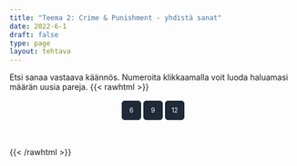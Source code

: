 ```yaml
---
title: "Teema 2: Crime & Punishment - yhdistä sanat"
date: 2022-6-1
draft: false
type: page
layout: tehtava
---
```

Etsi sanaa vastaava käännös. Numeroita klikkaamalla voit luoda haluamasi määrän uusia pareja.
{{< rawhtml >}}
<div id="nappulat">
    <button id="kuusi">
    6
    </button>
    <button id="yhdeksän">
    9
    </button>
    <button id="kakstoista">
    12
    </button>
    </div>
<div id="tehtava">
 <div><ul id="terms"> </ul></div>
 <div><ul id="defs"> </ul></div>

</div>


<script> 
 
 //Execute a JavaScript immediately after a page has been loaded
window.onload = function() {

  //Data for terms and definitions. This can be stored in a separate .js file, in a JSON file or here in the main file
  var data = {
    terms: [{
     isndex: 1, text: 'rikoskumppani'
}, { index: 2, text: 'tuhopoltto'
}, { index: 3, text: 'pahoinpitely'
}, { index: 4, text: 'kiristys'
}, { index: 5, text: 'murtovarkaus'
}, { index: 6, text: 'murtovaras'
}, { index: 7, text: 'murtovarkaus'
}, { index: 8, text: 'tehdä rikos'
}, { index: 9, text: 'väärennös'
}, { index: 10, text: 'rikos'
}, { index: 11, text: 'syyllinen, syypää'
}, { index: 12, text: 'rattijuoppo'
}, { index: 13, text: 'rattijuopumus, päihtyneenä ajaminen'
}, { index: 14, text: 'kavallus'
}, { index: 15, text: 'kiristys'
}, { index: 16, text: 'väärentää'
}, { index: 17, text: 'väärennös'
}, { index: 18, text: 'petos'
}, { index: 19, text: 'syyllinen (adj.)'
}, { index: 20, text: 'ryöstö, keikka (erityisesti pankkiin tai taidemuseoon)'
}, { index: 21, text: 'kaappaus'
}, { index: 22, text: 'murha'
}, { index: 23, text: 'nuorisorikollinen'
}, { index: 24, text: 'tappo'
}, { index: 25, text: 'pahoinpitely'
}, { index: 26, text: 'murha'
}, { index: 27, text: 'rike, rikkomus'
}, { index: 28, text: 'rikoksentekijä'
}, { index: 29, text: 'taskuvaras'
}, { index: 30, text: 'raiskaaja'
}, { index: 31, text: 'rikoksenuusija'
}, { index: 32, text: 'ryöstö'
}, { index: 33, text: 'seksuaalirikollinen'
}, { index: 34, text: 'myymälävarkaus'
}, { index: 35, text: 'ylinopeuden ajaminen'
}, { index: 36, text: 'salakuljettaa'
}, { index: 37, text: 'varkaus'
}, { index: 38, text: 'varas'
}, { index: 39, text: 'petos'
}, { index: 40, text: 'vapauttaa, antaa vapauttava tuomio'
}, { index: 41, text: 'vedota, vetoomus'
}, { index: 42, text: 'pidättää, vangita'
}, { index: 43, text: 'takuu'
}, { index: 44, text: 'kuolemanrangaistus'
}, { index: 45, text: 'syyte, nostaa syyte'
}, { index: 46, text: 'yhdyskuntapalvelu'
}, { index: 47, text: 'tuomita, todeta syylliseksi; vanki'
}, { index: 48, text: 'tuomio (syylliseksi tuomitseminen)'
}, { index: 49, text: 'oikeusjuttu'
}, { index: 50, text: 'syyttäjä'
}, { index: 51, text: 'puolustus'
}, { index: 52, text: 'vastaaja, syytetty'
}, { index: 53, text: 'kuolemanrangaistus'
}, { index: 54, text: 'syyttää, nostaa syyte'
}, { index: 55, text: 'sakko, sakkorangaistus'
}, { index: 56, text: 'vankeus'
}, { index: 57, text: 'vanki'
}, { index: 58, text: 'vankila (puhekielinen)'
}, { index: 59, text: 'tuomari'
}, { index: 60, text: 'valamiehistö'
}, { index: 61, text: 'asianajaja'
}, { index: 62, text: 'armahdus, armahtaa'
}, { index: 63, text: 'ehdonalainen'
}, { index: 64, text: 'kantaja'
}, { index: 65, text: 'syyttää, nostaa syyte'
}, { index: 66, text: 'vankila'
}, { index: 67, text: 'ehdollinen tuomio'
}, { index: 68, text: 'syyttäjä'
}, { index: 69, text: 'lähestymiskielto'
}, { index: 70, text: 'tuomio; tuomita, langettaa tuomio'
}, { index: 71, text: 'haastaa oikeuteen'
}, { index: 72, text: 'todistajanlausunto'
}, { index: 73, text: 'ehdollinen tuomio'
}, { index: 74, text: 'todistaa (oikeudessa)'
}, { index: 75, text: 'todistajanlausunto'
}, { index: 76, text: 'rikesakko, sakko'
}, { index: 77, text: 'oikeudenkäynti'
}, { index: 78, text: 'tuomio (juryn päätös)'
}, { index: 79, text: 'todistaa; nähdä rikos'

}
    ],
    definitions: [{
        index: 1, text: 'accomplice'
}, { index: 2, text: 'arson'
}, { index: 3, text: 'assault'
}, { index: 4, text: 'blackmail'
}, { index: 5, text: 'breaking and entering'
}, { index: 6, text: 'burglar'
}, { index: 7, text: 'burglary'
}, { index: 8, text: 'commit a crime'
}, { index: 9, text: 'counterfeit'
}, { index: 10, text: 'crime'
}, { index: 11, text: 'culprit'
}, { index: 12, text: 'drunk driver'
}, { index: 13, text: 'DUI (driving under the influence)'
}, { index: 14, text: 'embezzlement'
}, { index: 15, text: 'extortion'
}, { index: 16, text: 'forge'
}, { index: 17, text: 'forgery'
}, { index: 18, text: 'fraud'
}, { index: 19, text: 'guilty'
}, { index: 20, text: 'heist'
}, { index: 21, text: 'hijacking'
}, { index: 22, text: 'homicide'
}, { index: 23, text: 'juvenile delinquent'
}, { index: 24, text: 'manslaughter'
}, { index: 25, text: 'mugging'
}, { index: 26, text: 'murder'
}, { index: 27, text: 'offence'
}, { index: 28, text: 'perpetrator, perp'
}, { index: 29, text: 'pickpocket'
}, { index: 30, text: 'rapist'
}, { index: 31, text: 'repeat offender'
}, { index: 32, text: 'robbery'
}, { index: 33, text: 'sexual offender'
}, { index: 34, text: 'shoplifting'
}, { index: 35, text: 'speeding'
}, { index: 36, text: 'smuggle'
}, { index: 37, text: 'theft'
}, { index: 38, text: 'thief'
}, { index: 39, text: 'treason'
}, { index: 40, text: 'acquit'
}, { index: 41, text: 'appeal'
}, { index: 42, text: 'arrest'
}, { index: 43, text: 'bail'
}, { index: 44, text: 'capital punishment'
}, { index: 45, text: 'charge'
}, { index: 46, text: 'community service'
}, { index: 47, text: 'convict'
}, { index: 48, text: 'conviction'
}, { index: 49, text: 'court case'
}, { index: 50, text: 'DA (district attorney)'
}, { index: 51, text: 'defence'
}, { index: 52, text: 'defendant'
}, { index: 53, text: 'death penalty'
}, { index: 54, text: 'file a lawsuit'
}, { index: 55, text: 'fine'
}, { index: 56, text: 'imprisonment'
}, { index: 57, text: 'inmate'
}, { index: 58, text: 'jail'
}, { index: 59, text: 'judge'
}, { index: 60, text: 'jury'
}, { index: 61, text: 'lawyer'
}, { index: 62, text: 'pardon'
}, { index: 63, text: 'parole'
}, { index: 64, text: 'plaintiff'
}, { index: 65, text: 'press charges'
}, { index: 66, text: 'prison'
}, { index: 67, text: 'probation'
}, { index: 68, text: 'prosecutor'
}, { index: 69, text: 'restraining order'
}, { index: 70, text: 'sentence'
}, { index: 71, text: 'sue'
}, { index: 72, text: 'statement'
}, { index: 73, text: 'suspended sentence'
}, { index: 74, text: 'testify'
}, { index: 75, text: 'testimony'
}, { index: 76, text: 'ticket'
}, { index: 77, text: 'trial'
}, { index: 78, text: 'verdict'
}, { index: 79, text: 'witness'
      },

    ],
    //this creates matches for indexes. This is a sort of an Answer Sheet
    pairs: {
      1: 1,
      2: 2,
      3: 3,
      4: 4,
      5: 5,
      6: 6,
      7: 7,
      8: 8,
      9: 9,
      10: 10,
      11: 11,
      12: 12,
      13: 13,
      14: 14,
      15: 15,
      16: 16,
      17: 17,
      18: 18,
      19: 19,
      20: 20,
      21: 21,
      22: 22,
      23: 23,
      24: 24,
      25: 25,
      26: 26,
      27: 27,
      28: 28,
      29: 29,
      30: 30,
      31: 31,
      32: 32,
      33: 33,
      34: 34,
      35: 35,
      36: 36,
      37: 37,
      38: 38,
      39: 39,
      40: 40,
      41: 41,
      42: 42,
      43: 43,
      44: 44,
      45: 45,
      46: 46,
      47: 47,
      48: 48,
      49: 49,
      50: 50,
      51: 51,
      52: 52,
      53: 53,
      54: 54,
      55: 55,
      56: 56,
      57: 57,
      58: 58,
      59: 59,
      60: 60,
      61: 61,
      62: 62,
      63: 63,
      64: 64,
      65: 65,
      66: 66,
      67: 67,
      68: 68,
      69: 69,
      70: 70,
      71: 71,
      72: 72,
      73: 73,
      74: 74,
      75: 75,
      76: 76,
      77: 77,
      78: 78,
      79: 79,
    }
  };
    
for (var a=[],i=0;i<12;++i) a[i]=i;

function shufflee(array) {
  var tmp, current, top = array.length;
  if(top) while(--top) {
    current = Math.floor(Math.random() * (top + 1));
    tmp = array[current];
    array[current] = array[top];
    array[top] = tmp;
  }
  return array;
}

a = shufflee(a);
  

  var selectedTerm = null, //to make sure none is selected onload
    selectedDef = null,
    termsContainer = document.querySelector("#terms"), //list of terms
    defsContainer = document.querySelector("#defs"); //list of definitions

  //This function takes two arguments, that is one term and one def to compare if they match. It returns True or False after compairing values of the "pairs" object property.     
  function isMatch(termIndex, defIndex) {
    return data.pairs[termIndex] === defIndex;
  }

  //This function adds HTML elements and content to the specified container (UL).
  function createListHTML(list, container) {
    container.innerHTML = ""; //first, clean up any existing LI elements
    for (var i = 0; i < 12; i++) {
      container.innerHTML = container.innerHTML + "<li data-index='" + list[i]["index"] + "'>" + "<span>" + list[i]["text"] + "</span>" + "</li>";

    }
  }

function addCSS(css){
  var elem=document.createElement('style');
  if(elem.styleSheet && !elem.sheet)elem.styleSheet.cssText=css;
  else elem.appendChild(document.createTextNode(css));
  document.getElementsByTagName('head')[0].appendChild(elem); 
}

  createListHTML(data.terms, termsContainer);
  createListHTML(data.definitions, defsContainer);

  //listen for a "click" event on a list of Terms and store the clicked object in the target object
  termsContainer.addEventListener("click", function(e) {
    var target = e.target.parentNode;
    if (target.className === "score")
      return;
    var termIndex = Number(target.getAttribute("data-index"));
    //the condition is that only one LI can be selected
    if (selectedTerm !== null && selectedTerm !== termIndex) {
      termsContainer.querySelector("li[data-index='" + selectedTerm + "']").removeAttribute("data-selected");
    }

    //deletion of the decoration
    if (target.hasAttribute("data-selected")) {
      target.removeAttribute("data-selected");
      selectedTerm = null;
    }
    //selecting on click	
    else {
      target.setAttribute("data-selected", true);
      selectedTerm = termIndex;
    }

    if (selectedTerm !== null && selectedDef !== null) {
      var term = document.querySelector("#terms [data-index='" + selectedTerm + "']");
      var def = document.querySelector("#defs [data-index='" + selectedDef + "']");
      if (isMatch(selectedTerm, selectedDef)) {
				term.className = "score";
        def.className = "score";
  			numero++;
   			term.style.order = (numero);
   			def.style.order = (numero);
            }
      selectedTerm = null;
      selectedDef = null;
      term.removeAttribute("data-selected");
      def.removeAttribute("data-selected");
			    }
  })

  defsContainer.addEventListener("click", function(e) {
    var target = e.target.parentNode;
    if (target.className === "score")
      return;
    var defIndex = Number(target.getAttribute("data-index"));
    var defText = Number(target.getAttribute("data-index"))

    if (selectedDef !== null && selectedDef !== defIndex) {
      defsContainer.querySelector("li[data-index='" + selectedDef + "']").removeAttribute("data-selected");
    }

    if (target.hasAttribute("data-selected"))
      target.removeAttribute("data-selected");
    else
      target.setAttribute("data-selected", true);
    selectedDef = Number(target.getAttribute("data-index"));
    if (selectedTerm !== null && selectedDef !== null) {
      //var term = document.querySelector("#terms [data-index='"+selectedTerm+"']");
      var term = termsContainer.querySelector("[data-index='" + selectedTerm + "']");
      //var def = document.querySelector("#defs [data-index='"+selectedDef+"']");
      var def = defsContainer.querySelector("[data-index='" + selectedDef + "']");
      if (isMatch(selectedTerm, selectedDef)) {
				term.className = "score";
        def.className = "score";
  			numero++;
   			term.style.order = (numero);
   			def.style.order = (numero);
       }
      
      selectedTerm = null; //poista napautusten valinta
      selectedDef = null; //poista napautusten valinta
      term.removeAttribute("data-selected");
      def.removeAttribute("data-selected");
    }
  })

  function shuffle() {
    randomSort(data.terms)
    randomSort(data.definitions)
    createListHTML(data.terms, termsContainer)
    createListHTML(data.definitions, defsContainer)
    addCSS("div#tehtava li[data-index]{display: none;}")
    addCSS("div#tehtava li[data-index='" + a[0] + "']{display: block;}")
		addCSS("div#tehtava li[data-index='" + a[1] + "']{display: block;}")
    addCSS("div#tehtava li[data-index='" + a[2] + "']{display: block;}")
    addCSS("div#tehtava li[data-index='" + a[3] + "']{display: block;}")
    addCSS("div#tehtava li[data-index='" + a[4] + "']{display: block;}")
    addCSS("div#tehtava li[data-index='" + a[5] + "']{display: block;}")
  }
  
    function shuffle9() {
    randomSort(data.terms)
    randomSort(data.definitions)
    createListHTML(data.terms, termsContainer)
    createListHTML(data.definitions, defsContainer)
		addCSS("div#tehtava li[data-index]{display: none;}")
    addCSS("div#tehtava li[data-index='" + a[0] + "']{display: block;}")
		addCSS("div#tehtava li[data-index='" + a[1] + "']{display: block;}")
    addCSS("div#tehtava li[data-index='" + a[2] + "']{display: block;}")
    addCSS("div#tehtava li[data-index='" + a[3] + "']{display: block;}")
    addCSS("div#tehtava li[data-index='" + a[4] + "']{display: block;}")
    addCSS("div#tehtava li[data-index='" + a[5] + "']{display: block;}")
    addCSS("div#tehtava li[data-index='" + a[6] + "']{display: block;}")
    addCSS("div#tehtava li[data-index='" + a[7] + "']{display: block;}")
    addCSS("div#tehtava li[data-index='" + a[8] + "']{display: block;}")
  }
  
      function shuffle12() {
    randomSort(data.terms)
    randomSort(data.definitions)
    createListHTML(data.terms, termsContainer)
    createListHTML(data.definitions, defsContainer)
addCSS("div#tehtava li[data-index]{display: none;}")
    addCSS("div#tehtava li[data-index='" + a[0] + "']{display: block;}")
		addCSS("div#tehtava li[data-index='" + a[1] + "']{display: block;}")
    addCSS("div#tehtava li[data-index='" + a[2] + "']{display: block;}")
    addCSS("div#tehtava li[data-index='" + a[3] + "']{display: block;}")
    addCSS("div#tehtava li[data-index='" + a[4] + "']{display: block;}")
    addCSS("div#tehtava li[data-index='" + a[5] + "']{display: block;}")
    addCSS("div#tehtava li[data-index='" + a[6] + "']{display: block;}")
    addCSS("div#tehtava li[data-index='" + a[7] + "']{display: block;}")
    addCSS("div#tehtava li[data-index='" + a[8] + "']{display: block;}")
    addCSS("div#tehtava li[data-index='" + a[9] + "']{display: block;}")
		addCSS("div#tehtava li[data-index='" + a[10] + "']{display: block;}")
    addCSS("div#tehtava li[data-index='" + a[11] + "']{display: block;}")
    addCSS("div#tehtava li[data-index='" + a[12] + "']{display: block;}")
  }
  
  
  function randomSort(array) {
    var currentIndex = array.length,
      temporaryValue, randomIndex;

    // While there remain elements to shuffle...

    while (currentIndex !== 0) {

      // Pick a remaining element...
      randomIndex = Math.floor(Math.random() * currentIndex);
      currentIndex -= 1;

      // And swap it with the current element. SWAP
      temporaryValue = array[currentIndex];
      array[currentIndex] = array[randomIndex];
      array[randomIndex] = temporaryValue;
    }

    return array;
  }

  shuffle(); 
  
  document.getElementById("kuusi").addEventListener("click", function() {
        shuffle();
        a = shufflee(a);
      }   
       )
  document.getElementById("yhdeksän").addEventListener("click", function() {
        shuffle9();
        a = shufflee(a);
      }   
       )
  document.getElementById("kakstoista").addEventListener("click", function() {
        shuffle12();
        a = shufflee(a);
      }   
       )
       
  }

var numero = 0;

</script>

<style>

div#tehtava {
  overflow: hidden;
}

div#tehtava ul {
  list-style: none;
  font-size: 0.75em;
}

div#tehtava ul#terms {
  display: flex;
  flex-direction: column;
}

div#tehtava ul#defs {
  display: flex;
  flex-direction: column;
}

div#tehtava ul#terms li {
  background: #1F2937;
  color: #ffffff;
}

div#tehtava ul#defs li {
  color: #000000
}

div#tehtava li {
  float: left;
  height: 4em;
  margin: 10px;
  background: white;
  text-align: center;
  cursor: pointer;
  transition: all .2s ease-out;
  border-radius: 0;
  -webkit-box-shadow: 0 5px 10px 2px rgba(0, 0, 0, 1);
  box-shadow: 0 3px 5px 1px #000;
}

div#tehtava li:hover {
  transform: scale(1.05, 1.05);
  -webkit-box-shadow: 0 2px 10px 0 rgba(0, 0, 0, 1);
  box-shadow: 0 2px 10px 0 rgba(0, 0, 0, 1);
}

div#tehtava li[data-selected] {
  transform: scale(1.05, 1.05);
  box-shadow: 0 1px 3px 0px rgba(0, 0, 0, 0.75);
  outline: 4px solid #00A0DF;
}

div#tehtava ul li span {
  width: 100%;
  height: 100%;
  display: block;
  vertical-align: middle;
  text-align: center;
  padding: 10px;
  transform: none;
  transition: opacity 0.2s ease-out;
}

div#tehtava span:hover {
  transform: none;
}

.score {
  background: none!important;
  box-shadow: none;
  color: #fff!important;
  background: #00A0DF!important;
  border-radius: 15px;
}

.score:hover {
  cursor: default;
  transform: none;
  box-shadow: none;
}

.fadeOut li span {
  transition: opacity 0.25s ease-out;
  opacity: 0;
}

.fadeOut li {
  transition: transform .5s ease-out;
  transform: rotateX(360deg);
}

div#nappulat{
  display: flex;
  justify-content: center;
}

div#nappulat button{
    display: inline-block;
    font-family: inherit;
    text-align: center;
    border: 1px solid transparent;
    width: 3em;
    height: 3em;
    margin: 0.2em;
    border-width: 1px;
    border-radius: 5px;
    font-size: 0.8em;
    background: #1f2937;
    border-color: #051D29;
    color: #ffffff;
}
</style>

{{< /rawhtml >}}